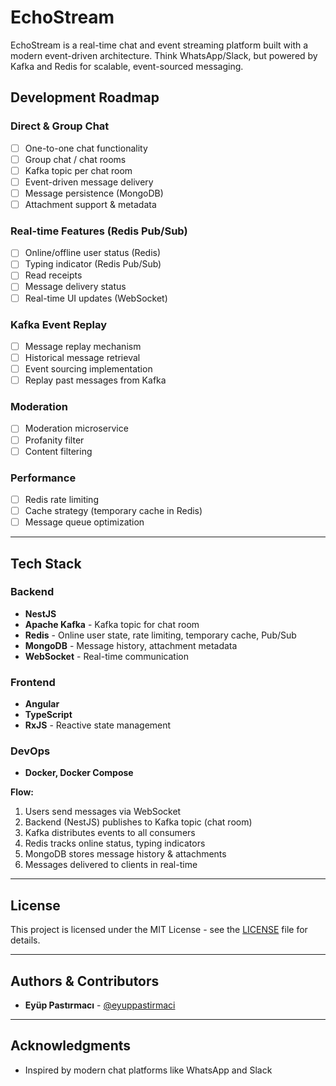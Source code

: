# EchoStream

EchoStream is a real-time chat and event streaming platform built with a modern event-driven architecture. Think WhatsApp/Slack, but powered by Kafka and Redis for scalable, event-sourced messaging.

## Development Roadmap

### **Direct & Group Chat**
- ☐ One-to-one chat functionality
- ☐ Group chat / chat rooms
- ☐ Kafka topic per chat room
- ☐ Event-driven message delivery
- ☐ Message persistence (MongoDB)
- ☐ Attachment support & metadata

### **Real-time Features (Redis Pub/Sub)**
- ☐ Online/offline user status (Redis)
- ☐ Typing indicator (Redis Pub/Sub)
- ☐ Read receipts
- ☐ Message delivery status
- ☐ Real-time UI updates (WebSocket)

### **Kafka Event Replay**
- ☐ Message replay mechanism
- ☐ Historical message retrieval
- ☐ Event sourcing implementation
- ☐ Replay past messages from Kafka

### **Moderation**
- ☐ Moderation microservice
- ☐ Profanity filter
- ☐ Content filtering

### **Performance**
- ☐ Redis rate limiting
- ☐ Cache strategy (temporary cache in Redis)
- ☐ Message queue optimization

---

## Tech Stack

### Backend

- **NestJS**
- **Apache Kafka** - Kafka topic for chat room
- **Redis** - Online user state, rate limiting, temporary cache, Pub/Sub
- **MongoDB** - Message history, attachment metadata
- **WebSocket** - Real-time communication

### Frontend

- **Angular**
- **TypeScript**
- **RxJS** - Reactive state management

### DevOps

- **Docker, Docker Compose**

**Flow:**
1. Users send messages via WebSocket
2. Backend (NestJS) publishes to Kafka topic (chat room)
3. Kafka distributes events to all consumers
4. Redis tracks online status, typing indicators
5. MongoDB stores message history & attachments
6. Messages delivered to clients in real-time

---

## License

This project is licensed under the MIT License - see the [LICENSE](LICENSE) file for details.

---

## Authors & Contributors

- **Eyüp Pastırmacı** - [@eyuppastirmaci](https://github.com/eyuppastirmaci)

---

## Acknowledgments

- Inspired by modern chat platforms like WhatsApp and Slack